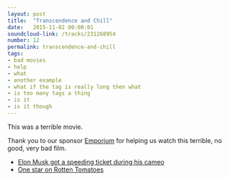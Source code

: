 ```yaml
---
layout: post
title:  "Transcendence and Chill"
date:   2015-11-02 00:00:01
soundcloud-link: /tracks/231268954
number: 12
permalink: transcendence-and-chill
tags:
- bad movies
- help
- what
- another example
- what if the tag is really long then what
- is too many tags a thing
- is it
- is it though
---
```


This was a terrible movie.

Thank you to our sponsor [Emporium](http://emporiumchicago.com/) for helping us watch this terrible, no good, very bad film.

- [Elon Musk got a speeding ticket during his cameo](https://transportevolved.com/2014/04/15/johnny-depp-admits-elon-musk-got-speeding-ticket-showing-tesla-model-s/)
- [One star on Rotten Tomatoes](http://www.rottentomatoes.com/m/transcendence_2014/)
